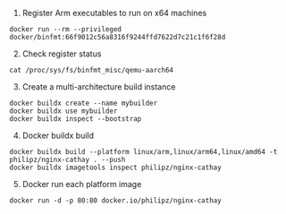 1. Register Arm executables to run on x64 machines

`docker run --rm --privileged docker/binfmt:66f9012c56a8316f9244ffd7622d7c21c1f6f28d`

2. Check register status

`cat /proc/sys/fs/binfmt_misc/qemu-aarch64`

3. Create a multi-architecture build instance

```
docker buildx create --name mybuilder
docker buildx use mybuilder
docker buildx inspect --bootstrap

```

4. Docker buildx build

```
docker buildx build --platform linux/arm,linux/arm64,linux/amd64 -t philipz/nginx-cathay . --push
docker buildx imagetools inspect philipz/nginx-cathay
```

5. Docker run each platform image

```
docker run -d -p 80:80 docker.io/philipz/nginx-cathay
```
